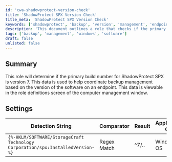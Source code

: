 ```yaml
---
id: 'cwa-shadowprotect-version-check'
title: 'ShadowProtect SPX Version Check'
title_meta: 'ShadowProtect SPX Version Check'
keywords: ['shadowprotect', 'backup', 'version', 'management', 'endpoint']
description: 'This document outlines a role that checks if the primary build number for ShadowProtect SPX is version 7. It provides details on how this data can be utilized for effective backup management based on the software version present on an endpoint.'
tags: ['backup', 'management', 'windows', 'software']
draft: false
unlisted: false
---
```

## Summary

This role will determine if the primary build number for ShadowProtect SPX is version 7. This data is used to help coordinate backup management based on the version of the software on an endpoint. This data is viewable in the role definitions screen of the computer management window.

## Settings

| Detection String                                         | Comparator    | Result | Applicable OS |
|---------------------------------------------------------|---------------|--------|----------------|
| `{%-HKLM/SOFTWARE/StorageCraft Technology Corporation/spx:InstalledVersion-%}` | Regex Match   | ^7/..  | Windows OS     |




